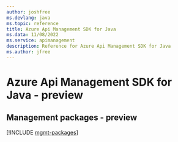 ```yaml
---
author: joshfree
ms.devlang: java
ms.topic: reference
title: Azure Api Management SDK for Java
ms.data: 11/08/2022
ms.service: apimanagement
description: Reference for Azure Api Management SDK for Java
ms.author: jfree
---
```

# Azure Api Management SDK for Java - preview

## Management packages - preview
[!INCLUDE [mgmt-packages](api-management-mgmt-index.md)]